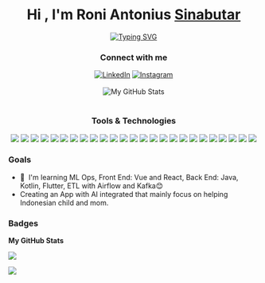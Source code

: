 <h1 align="center">Hi , I'm Roni Antonius <a href="https://www.linkedin.com/in/aantoniusron" target="_blank">Sinabutar</a></h1>
<p align="center">
  <a href="https://git.io/typing-svg"><img src="https://readme-typing-svg.herokuapp.com?font=Fira+Code&pause=1000&color=C9D1D9&center=true&width=435&lines=I'm+a+Software+Developer.;Welcome+to+my+GitHub+page." alt="Typing SVG" /></a>
</p>

<h3 align="center"> Connect with me </h3>
<div align="center">
   <a href="https://www.linkedin.com/in/aantoniusron" target="_blank"><img src="https://img.shields.io/badge/LinkedIn-171A20?style=for-the-badge&logo=linkedin&logoColor=0077B5" alt="LinkedIn"></a>
  <a href="https://www.instagram.com/aantoniusron" target="_blank"><img src="https://img.shields.io/badge/Instagram-171A20?style=for-the-badge&logo=instagram&logoColor=E4405F" alt="Instagram"></a>
</div>

<br>
<div align="center">
  <img alt="My GitHub Stats" src="https://github-profile-summary-cards.vercel.app/api/cards/profile-details?username=roniantoniius&theme=nord_dark">
</div>
<br>

<h3 align="center"> Tools & Technologies </h3>
<p align="center"> 
  <img src="https://img.shields.io/badge/JAVA-171A20?style=for-the-badge&logoColor=005C84">
  <img src="https://img.shields.io/badge/JavaScript-171A20?style=for-the-badge&logo=javascript&logoColor=F7DF1E">
  <img src="https://img.shields.io/badge/Python-171A20?style=for-the-badge&logo=python&logoColor=3776AB">
  <img src="https://img.shields.io/badge/C++-171A20?style=for-the-badge&logo=cplusplus&logoColor=00599C">
  <img src="https://img.shields.io/badge/Keras-171A20?style=for-the-badge&logo=keras&logoColor=D00000">
  <img src="https://img.shields.io/badge/FastAPI-171A20?style=for-the-badge&logo=fastapi&logoColor=00B140">
  <img src="https://img.shields.io/badge/React-171A20?style=for-the-badge&logo=react&logoColor=61DAFB">
  <img src="https://img.shields.io/badge/Vue.js-171A20?style=for-the-badge&logo=vue.js&logoColor=4FC08D">
  <img src="https://img.shields.io/badge/Flask-171A20?style=for-the-badge&logo=flask&logoColor=000000">
  <img src="https://img.shields.io/badge/Django-171A20?style=for-the-badge&logo=django&logoColor=092E20">
  <img src="https://img.shields.io/badge/TypeScript-171A20?style=for-the-badge&logo=typescript&logoColor=007ACC">
  <img src="https://img.shields.io/badge/Tableau-171A20?style=for-the-badge&logo=tableau&logoColor=E97627">
  <img src="https://img.shields.io/badge/Looker-171A20?style=for-the-badge&logo=looker&logoColor=F24E1E">
  <img src="https://img.shields.io/badge/Apache%20Airflow-171A20?style=for-the-badge&logo=apacheairflow&logoColor=017C74">
  <img src="https://img.shields.io/badge/Apache%20Spark-171A20?style=for-the-badge&logo=apachespark&logoColor=E25A1C">
  <img src="https://img.shields.io/badge/PostgreSQL-171A20?style=for-the-badge&logo=postgresql&logoColor=4169E1">
  <img src="https://img.shields.io/badge/MongoDB-171A20?style=for-the-badge&logo=mongodb&logoColor=47A248">
  <img src="https://img.shields.io/badge/MySQL-171A20?style=for-the-badge&logo=mysql&logoColor=00758F">
  <img src="https://img.shields.io/badge/Docker-171A20?style=for-the-badge&logo=docker&logoColor=2496ED">
  <img src="https://img.shields.io/badge/Selenium-171A20?style=for-the-badge&logo=selenium&logoColor=43B02A">
  <img src="https://img.shields.io/badge/Git-171A20?style=for-the-badge&logo=git&logoColor=F05032">
  <img src="https://img.shields.io/badge/GitHub-171A20?style=for-the-badge&logo=github&logoColor=FFFFFF">
  <img src="https://img.shields.io/badge/Node.js-171A20?style=for-the-badge&logo=node.js&logoColor=8CC84B">
  <img src="https://img.shields.io/badge/Firebase-171A20?style=for-the-badge&logo=firebase&logoColor=FFCA28">
  <img src="https://img.shields.io/badge/Kubernetes -171A20?style=for-the-badge&logo=kubernetes&logoColor=326CE5"> 
</p>

### Goals
* 🧠  I'm learning ML Ops, Front End: Vue and React, Back End: Java, Kotlin, Flutter, ETL with Airflow and Kafka😊
* Creating an App with AI integrated that mainly focus on helping Indonesian child and mom.

### Badges

<b>My GitHub Stats</b>

<a href="http://www.github.com/roniantoniius"><img src="https://github-readme-streak-stats.herokuapp.com/?user=roniantoniius&stroke=ffffff&background=1c1917&ring=f97316&fire=f97316&currStreakNum=ffffff&currStreakLabel=f97316&sideNums=ffffff&sideLabels=ffffff&dates=ffffff&hide_border=true" /></a>

![](https://komarev.com/ghpvc/?username=aantoniusron&color=green)
